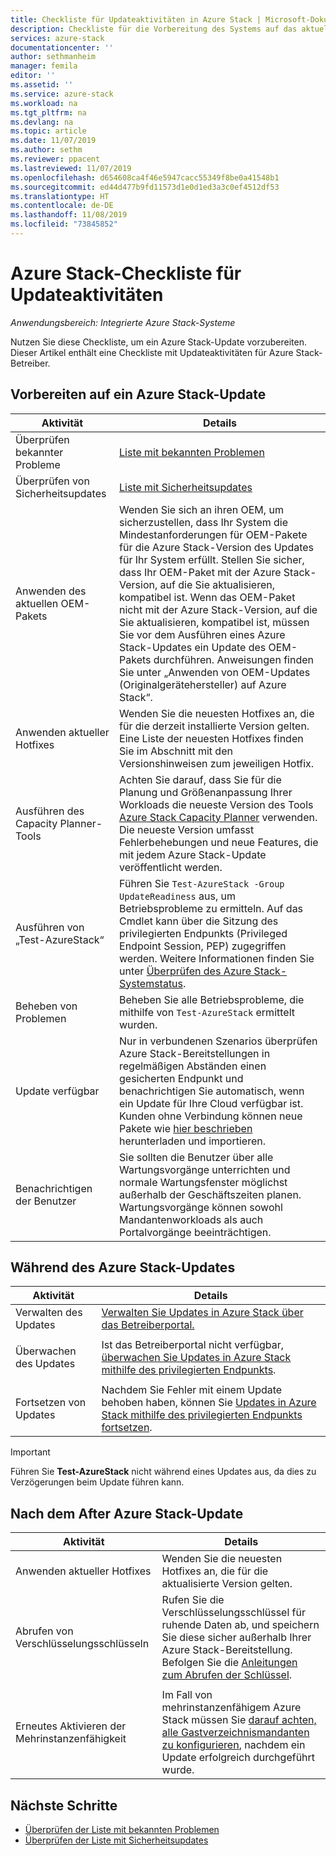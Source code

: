 ```yaml
---
title: Checkliste für Updateaktivitäten in Azure Stack | Microsoft-Dokumentation
description: Checkliste für die Vorbereitung des Systems auf das aktuelle Azure Stack-Update
services: azure-stack
documentationcenter: ''
author: sethmanheim
manager: femila
editor: ''
ms.assetid: ''
ms.service: azure-stack
ms.workload: na
ms.tgt_pltfrm: na
ms.devlang: na
ms.topic: article
ms.date: 11/07/2019
ms.author: sethm
ms.reviewer: ppacent
ms.lastreviewed: 11/07/2019
ms.openlocfilehash: d654608ca4f46e5947cacc55349f8be0a41548b1
ms.sourcegitcommit: ed44d477b9fd11573d1e0d1ed3a3c0ef4512df53
ms.translationtype: HT
ms.contentlocale: de-DE
ms.lasthandoff: 11/08/2019
ms.locfileid: "73845852"
---
```

# <a name="azure-stack-update-activity-checklist"></a>Azure Stack-Checkliste für Updateaktivitäten

*Anwendungsbereich: Integrierte Azure Stack-Systeme*

Nutzen Sie diese Checkliste, um ein Azure Stack-Update vorzubereiten. Dieser Artikel enthält eine Checkliste mit Updateaktivitäten für Azure Stack-Betreiber.

## <a name="prepare-for-azure-stack-update"></a>Vorbereiten auf ein Azure Stack-Update

| Aktivität                     | Details                                                   |
|------------------------------|-----------------------------------------------------------|
| Überprüfen bekannter Probleme     | [Liste mit bekannten Problemen](known-issues.md)                |
| Überprüfen von Sicherheitsupdates | [Liste mit Sicherheitsupdates](release-notes-security-updates.md)      |
| Anwenden des aktuellen OEM-Pakets | Wenden Sie sich an ihren OEM, um sicherzustellen, dass Ihr System die Mindestanforderungen für OEM-Pakete für die Azure Stack-Version des Updates für Ihr System erfüllt. Stellen Sie sicher, dass Ihr OEM-Paket mit der Azure Stack-Version, auf die Sie aktualisieren, kompatibel ist. Wenn das OEM-Paket nicht mit der Azure Stack-Version, auf die Sie aktualisieren, kompatibel ist, müssen Sie vor dem Ausführen eines Azure Stack-Updates ein Update des OEM-Pakets durchführen. Anweisungen finden Sie unter „Anwenden von OEM-Updates (Originalgerätehersteller) auf Azure Stack“. |
| Anwenden aktueller Hotfixes | Wenden Sie die neuesten Hotfixes an, die für die derzeit installierte Version gelten. Eine Liste der neuesten Hotfixes finden Sie im Abschnitt mit den Versionshinweisen zum jeweiligen Hotfix. |
| Ausführen des Capacity Planner-Tools | Achten Sie darauf, dass Sie für die Planung und Größenanpassung Ihrer Workloads die neueste Version des Tools [Azure Stack Capacity Planner](azure-stack-capacity-planning-overview.md) verwenden. Die neueste Version umfasst Fehlerbehebungen und neue Features, die mit jedem Azure Stack-Update veröffentlicht werden. |
| Ausführen von „Test-AzureStack“ | Führen Sie `Test-AzureStack -Group UpdateReadiness` aus, um Betriebsprobleme zu ermitteln. Auf das Cmdlet kann über die Sitzung des privilegierten Endpunkts (Privileged Endpoint Session, PEP) zugegriffen werden. Weitere Informationen finden Sie unter [Überprüfen des Azure Stack-Systemstatus](azure-stack-diagnostic-test.md). |
| Beheben von Problemen | Beheben Sie alle Betriebsprobleme, die mithilfe von `Test-AzureStack` ermittelt wurden. |
| Update verfügbar | Nur in verbundenen Szenarios überprüfen Azure Stack-Bereitstellungen in regelmäßigen Abständen einen gesicherten Endpunkt und benachrichtigen Sie automatisch, wenn ein Update für Ihre Cloud verfügbar ist. Kunden ohne Verbindung können neue Pakete wie [hier beschrieben](azure-stack-apply-updates.md) herunterladen und importieren. |
| Benachrichtigen der Benutzer | Sie sollten die Benutzer über alle Wartungsvorgänge unterrichten und normale Wartungsfenster möglichst außerhalb der Geschäftszeiten planen. Wartungsvorgänge können sowohl Mandantenworkloads als auch Portalvorgänge beeinträchtigen. |

## <a name="during-azure-stack-update"></a>Während des Azure Stack-Updates

| Aktivität | Details |
|--------------------|------------------------------------------------------------------------------------------------------|
| Verwalten des Updates |[Verwalten Sie Updates in Azure Stack über das Betreiberportal.](azure-stack-updates.md) |
|  |  |
| Überwachen des Updates | Ist das Betreiberportal nicht verfügbar, [überwachen Sie Updates in Azure Stack mithilfe des privilegierten Endpunkts](azure-stack-monitor-update.md). |
|  |  |
| Fortsetzen von Updates | Nachdem Sie Fehler mit einem Update behoben haben, können Sie [Updates in Azure Stack mithilfe des privilegierten Endpunkts fortsetzen](azure-stack-monitor-update.md). |

> [!Important]  
> Führen Sie **Test-AzureStack** nicht während eines Updates aus, da dies zu Verzögerungen beim Update führen kann.

## <a name="after-azure-stack-update"></a>Nach dem After Azure Stack-Update

| Aktivität | Details |
|--------------------------|----------------------------------------------------------------------------------------------------------------------------------------------------------------|
| Anwenden aktueller Hotfixes | Wenden Sie die neuesten Hotfixes an, die für die aktualisierte Version gelten. |
| Abrufen von Verschlüsselungsschlüsseln | Rufen Sie die Verschlüsselungsschlüssel für ruhende Daten ab, und speichern Sie diese sicher außerhalb Ihrer Azure Stack-Bereitstellung. Befolgen Sie die [Anleitungen zum Abrufen der Schlüssel](azure-stack-security-bitlocker.md). |
|  |  |
| Erneutes Aktivieren der Mehrinstanzenfähigkeit | Im Fall von mehrinstanzenfähigem Azure Stack müssen Sie [darauf achten, alle Gastverzeichnismandanten zu konfigurieren](azure-stack-enable-multitenancy.md#configure-guest-directory), nachdem ein Update erfolgreich durchgeführt wurde. |

## <a name="next-steps"></a>Nächste Schritte

- [Überprüfen der Liste mit bekannten Problemen](known-issues.md)
- [Überprüfen der Liste mit Sicherheitsupdates](release-notes-security-updates.md)
